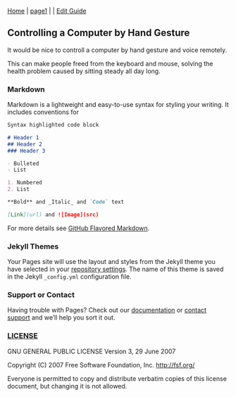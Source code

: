 [Home](/README.md) | [page1](/page1.md) |
| [Edit Guide](/editguide.md)

## Controlling a Computer by Hand Gesture

It would be nice to controll a computer by hand gesture and voice remotely. 

This can make people freed from the keyboard and mouse, solving the health problem caused by sitting steady all day long.

### Markdown

Markdown is a lightweight and easy-to-use syntax for styling your writing. It includes conventions for

```markdown
Syntax highlighted code block

# Header 1
## Header 2
### Header 3

- Bulleted
- List

1. Numbered
2. List

**Bold** and _Italic_ and `Code` text

[Link](url) and ![Image](src)
```

For more details see [GitHub Flavored Markdown](https://guides.github.com/features/mastering-markdown/).

### Jekyll Themes

Your Pages site will use the layout and styles from the Jekyll theme you have selected in your [repository settings](https://github.com/whatifif/handgesture/settings). The name of this theme is saved in the Jekyll `_config.yml` configuration file.

### Support or Contact

Having trouble with Pages? Check out our [documentation](https://help.github.com/categories/github-pages-basics/) or [contact support](https://github.com/contact) and we’ll help you sort it out.

### [LICENSE](/LICENSE)
GNU GENERAL PUBLIC LICENSE Version 3, 29 June 2007

Copyright (C) 2007 Free Software Foundation, Inc. <http://fsf.org/>
 
 Everyone is permitted to copy and distribute verbatim copies
 of this license document, but changing it is not allowed.
